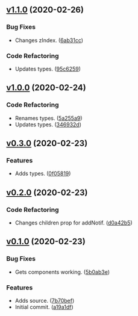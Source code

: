 <a name="v1.1.0"></a>
## [v1.1.0](https://github.com/alexseitsinger/react-notifications/compare/v1.0.0...v1.1.0) (2020-02-26)

### Bug Fixes
- Changes zIndex. ([6ab31cc](https://github.com/alexseitsinger/react-notifications/commit/6ab31cc4644bd9752a49ca6f2425414eecdb63ea))

### Code Refactoring
- Updates types. ([95c6259](https://github.com/alexseitsinger/react-notifications/commit/95c62594118e6b616f3277db751582362fd3bb3b))


<a name="v1.0.0"></a>
## [v1.0.0](https://github.com/alexseitsinger/react-notifications/compare/v0.3.0...v1.0.0) (2020-02-24)

### Code Refactoring
- Renames types. ([5a255a9](https://github.com/alexseitsinger/react-notifications/commit/5a255a96f69b177f9210fe91a352a017abe61c7f))
- Updates types. ([346932d](https://github.com/alexseitsinger/react-notifications/commit/346932d2b6114073c36967ea413fe2c6fd35a6c0))


<a name="v0.3.0"></a>
## [v0.3.0](https://github.com/alexseitsinger/react-notifications/compare/v0.2.0...v0.3.0) (2020-02-23)

### Features
- Adds types. ([0f05819](https://github.com/alexseitsinger/react-notifications/commit/0f05819a6610dfebb57733e93cfce729c6081519))


<a name="v0.2.0"></a>
## [v0.2.0](https://github.com/alexseitsinger/react-notifications/compare/v0.1.0...v0.2.0) (2020-02-23)

### Code Refactoring
- Changes children prop for addNotif. ([d0a42b5](https://github.com/alexseitsinger/react-notifications/commit/d0a42b5f8e9d66fffd57f8cd7bcf150827d59a91))


<a name="v0.1.0"></a>
## [v0.1.0](https://github.com/alexseitsinger/react-notifications/compare/a19a1df06657a2bf225d4cf4a72c7d4f37ef6ed2...v0.1.0) (2020-02-23)

### Bug Fixes
- Gets components working. ([5b0ab3e](https://github.com/alexseitsinger/react-notifications/commit/5b0ab3e4f86c99aeea85f027673cd0009a6c48e3))

### Features
- Adds source. ([7b70bef](https://github.com/alexseitsinger/react-notifications/commit/7b70bef46dcf50f41cd36ed30097acf12b6ddcdf))
- Initial commit. ([a19a1df](https://github.com/alexseitsinger/react-notifications/commit/a19a1df06657a2bf225d4cf4a72c7d4f37ef6ed2))


